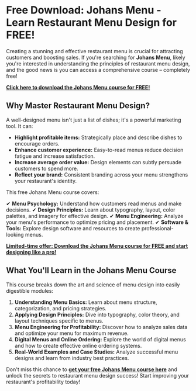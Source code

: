 # Free Download: Johans Menu - Learn Restaurant Menu Design for FREE!

Creating a stunning and effective restaurant menu is crucial for attracting customers and boosting sales. If you're searching for **Johans Menu**, likely you're interested in understanding the principles of restaurant menu design, and the good news is you can access a comprehensive course – completely free!

[**Click here to download the Johans Menu course for FREE!**](https://udemywork.com/johans-menu)

## Why Master Restaurant Menu Design?

A well-designed menu isn't just a list of dishes; it's a powerful marketing tool. It can:

*   **Highlight profitable items:** Strategically place and describe dishes to encourage orders.
*   **Enhance customer experience:** Easy-to-read menus reduce decision fatigue and increase satisfaction.
*   **Increase average order value:** Design elements can subtly persuade customers to spend more.
*   **Reflect your brand:** Consistent branding across your menu strengthens your restaurant's identity.

This free Johans Menu course covers:

✔ **Menu Psychology:** Understand how customers read menus and make decisions.
✔ **Design Principles:** Learn about typography, layout, color palettes, and imagery for effective design.
✔ **Menu Engineering:** Analyze your menu's performance to optimize pricing and placement.
✔ **Software & Tools:** Explore design software and resources to create professional-looking menus.

[**Limited-time offer: Download the Johans Menu course for FREE and start designing like a pro!**](https://udemywork.com/johans-menu)

## What You'll Learn in the Johans Menu Course

This course breaks down the art and science of menu design into easily digestible modules:

1.  **Understanding Menu Basics:** Learn about menu structure, categorization, and pricing strategies.
2.  **Applying Design Principles:** Dive into typography, color theory, and layout techniques specific to menus.
3.  **Menu Engineering for Profitability:** Discover how to analyze sales data and optimize your menu for maximum revenue.
4.  **Digital Menus and Online Ordering:** Explore the world of digital menus and how to create effective online ordering systems.
5.  **Real-World Examples and Case Studies:** Analyze successful menu designs and learn from industry best practices.

Don't miss this chance to **[get your free Johans Menu course here](https://udemywork.com/johans-menu)** and unlock the secrets to restaurant menu design success! Start improving your restaurant's profitability today!
